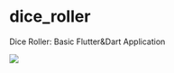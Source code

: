 # dice_roller
Dice Roller: Basic Flutter&amp;Dart Application

<img src="https://i.gyazo.com/2a39f86b0ded12bde2a19f3752015451.gif"/>

